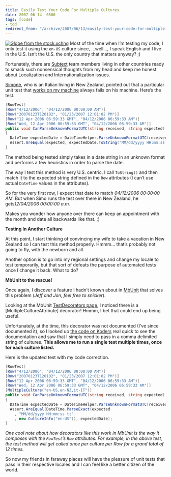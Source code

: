 ```yaml
---
title: Easily Test Your Code For Multiple Cultures
date: 2007-06-14 -0800
tags: [code]
- tdd
redirect_from: "/archive/2007/06/13/easily-test-your-code-for-multiple-cultures.aspx/"
---
```


[![Globe from the
stock.xchng](https://haacked.com/images/haacked_com/WindowsLiveWriter/EasilyTestYourCodeForMultipleCultures_1390E/439027_around_the_world_5_1.jpg)](http://www.sxc.hu/photo/439027 "Photo from the stock.xchng")
Most of the time when I’m testing my code, I only test it using the
`en-US` culture since, ...well..., I speak English and I live in the
U.S. Isn’t the U.S. the only country that matters anyway? ;)

Fortunately, there are [Subtext](http://subtextproject.com/ "Subtext")
team members living in other countries ready to smack such nonsensical
thoughts from my head and keep me honest about Localization and
Internationalization issues.

[Simone](http://www.codeclimber.net.nz/ "CodeClimber - Simo's English Blog"),
who is an Italian living in New Zealand, pointed out that a particular
unit test that [works on my
machine](http://www.codinghorror.com/blog/archives/000818.html "Works on my machine certification program")
always fails on his machine. Here’s the test.

```csharp
[RowTest]
[Row("4/12/2006", "04/12/2006 00:00:00 AM")]
[Row("20070123T120102", "01/23/2007 12:01:02 PM")]
[Row("12 Apr 2006 06:59:33 GMT", "04/12/2006 06:59:33 AM")]
[Row("Wed, 12 Apr 2006 06:59:33 GMT", "04/12/2006 06:59:33 AM")]
public void CanParseUnknownFormatUTC(string received, string expected)
{
  DateTime expectedDate = DateTimeHelper.ParseUnknownFormatUTC(received);
  Assert.AreEqual(expected, expectedDate.ToString("MM/dd/yyyy HH:mm:ss tt"));
}
```

The method being tested simply takes in a date string in an unknown
format and performs a few heuristics in order to parse the date.

The way I test this method is very U.S. centric. I call `ToString()` and
then match it to the expected string defined in the `Row` attributes (I
can’t use actual `DateTime` values in the attributes).

So for the very first row, I expect that date to match *04/12/2006
00:00:00 AM*. But when Simo runs the test over there in New Zealand, he
gets*12/04/2006 00:00:00 a.m.*

Makes you wonder how anyone over there can keep an appointment with the
month and date all backwards like that. ;)

**Testing In Another Culture**

At this point, I start thinking of convincing my wife to take a vacation
in New Zealand so I can test this method properly. Hmmm... that’s
probably not going to fly, with the newborn and all.

Another option is to go into my regional settings and change my locale
to test temporarily, but that sort of defeats the purpose of automated
tests once I change it back. What to do?

**MbUnit to the rescue!**

Once again, I discover a feature I hadn’t known about in
[MbUnit](http://mbunit.com/ "MbUnit Generative Unit Test Framework")
that solves this problem (*Jeff and Jon, feel free to snicker*).

Looking at the MbUnit [TestDecorators
page](http://www.mertner.com/confluence/display/MbUnit/TestDecorators "MbUnit Test Decorators"),
I noticed there is a [MultipleCultureAttribute] decorator! Hmmm, I bet
that could end up being useful.

Unfortunately, at the time, this decorator was not documented (I’ve
since documented it), so I looked up [the code on
Koders](http://www.koders.com/csharp/fidF9B0E8E7D2CAE89E7844833CD37A3017F2B5FE56.aspx "MultipleCultureAttribute on Koders.com")
real quick to see the documentation and saw that I simply need to pass
in a comma delimited string of cultures. **This allows me to run a
single test multiple times, once for each culture listed.**

Here is the updated test with my code correction.

```csharp
[RowTest]
[Row("4/12/2006", "04/12/2006 00:00:00 AM")]
[Row("20070123T120102", "01/23/2007 12:01:02 PM")]
[Row("12 Apr 2006 06:59:33 GMT", "04/12/2006 06:59:33 AM")]
[Row("Wed, 12 Apr 2006 06:59:33 GMT", "04/12/2006 06:59:33 AM")]
[MultipleCulture("en-US,en-NZ,it-IT")]
public void CanParseUnknownFormatUTC(string received, string expected)
{
  DateTime expectedDate = DateTimeHelper.ParseUnknownFormatUTC(received);
  Assert.AreEqual(DateTime.ParseExact(expected
    , "MM/dd/yyyy HH:mm:ss tt"
    , new CultureInfo("en-US")), expectedDate);
}
```

*One cool note about how decorators like this work in MbUnit is the way
it composes with the `RowTest`’s `Row` attributes. For example, in the
above test, the test method will get called once per culture per Row for
a grand total of 12 times.*

So now my friends in faraway places will have the pleasure of unit tests
that pass in their respective locales and I can feel like a better
citizen of the world.

